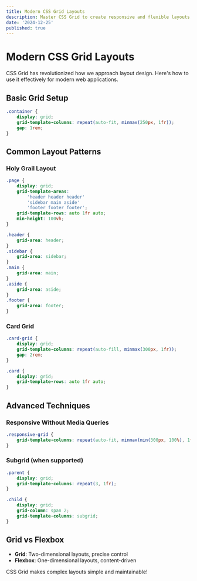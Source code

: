 ```yaml
---
title: Modern CSS Grid Layouts
description: Master CSS Grid to create responsive and flexible layouts without complexity
date: '2024-12-25'
published: true
---
```


# Modern CSS Grid Layouts

CSS Grid has revolutionized how we approach layout design. Here's how to use it effectively for modern web applications.

## Basic Grid Setup

```css
.container {
	display: grid;
	grid-template-columns: repeat(auto-fit, minmax(250px, 1fr));
	gap: 1rem;
}
```

## Common Layout Patterns

### Holy Grail Layout

```css
.page {
	display: grid;
	grid-template-areas:
		'header header header'
		'sidebar main aside'
		'footer footer footer';
	grid-template-rows: auto 1fr auto;
	min-height: 100vh;
}

.header {
	grid-area: header;
}
.sidebar {
	grid-area: sidebar;
}
.main {
	grid-area: main;
}
.aside {
	grid-area: aside;
}
.footer {
	grid-area: footer;
}
```

### Card Grid

```css
.card-grid {
	display: grid;
	grid-template-columns: repeat(auto-fill, minmax(300px, 1fr));
	gap: 2rem;
}

.card {
	display: grid;
	grid-template-rows: auto 1fr auto;
}
```

## Advanced Techniques

### Responsive Without Media Queries

```css
.responsive-grid {
	grid-template-columns: repeat(auto-fit, minmax(min(300px, 100%), 1fr));
}
```

### Subgrid (when supported)

```css
.parent {
	display: grid;
	grid-template-columns: repeat(3, 1fr);
}

.child {
	display: grid;
	grid-column: span 2;
	grid-template-columns: subgrid;
}
```

## Grid vs Flexbox

- **Grid**: Two-dimensional layouts, precise control
- **Flexbox**: One-dimensional layouts, content-driven

CSS Grid makes complex layouts simple and maintainable!
